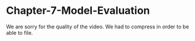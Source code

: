 # Chapter-7-Model-Evaluation

We are sorry for the quality of the video. We had to compress in order to be able to file.
